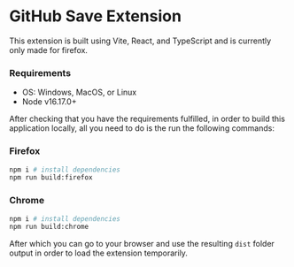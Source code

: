 # GitHub Save Extension

This extension is built using Vite, React, and TypeScript and is currently only made for firefox.

### Requirements

- OS: Windows, MacOS, or Linux
- Node v16.17.0+

After checking that you have the requirements fulfilled, in order to build this application locally, all you need to do is the run the following commands:

### Firefox

```bash
npm i # install dependencies
npm run build:firefox
```

### Chrome

```bash
npm i # install dependencies
npm run build:chrome
```

After which you can go to your browser and use the resulting `dist` folder output in order to load the extension temporarily.
